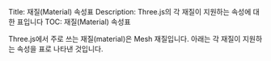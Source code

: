 Title: 재질(Material) 속성표
Description: Three.js의 각 재질이 지원하는 속성에 대한 표입니다
TOC: 재질(Material) 속성표

Three.js에서 주로 쓰는 재질(material)은 Mesh 재질입니다. 아래는 각 재질이 지원하는 속성을 표로 나타낸 것입니다.

<div>
<div id="material-table" class="threejs_center"></div>
<script type="module" src="../resources/threejs-material-table.js"></script>
<link rel="stylesheet" href="../resources/threejs-material-table.css">
</div>

